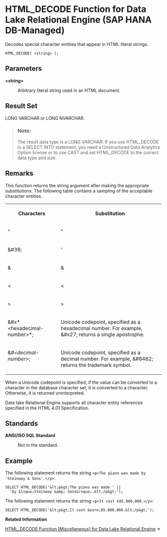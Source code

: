 <!-- loio76ddacf92fe949c3a5deee67aae74a46 -->

# HTML\_DECODE Function for Data Lake Relational Engine \(SAP HANA DB-Managed\)

Decodes special character entities that appear in HTML literal strings.



```
HTML_DECODE( <string> );
```



<a name="loio76ddacf92fe949c3a5deee67aae74a46__section_rh2_5ng_trb"/>

## Parameters


<dl>
<dt><b>

*<string\>* 

</b></dt>
<dd>

Arbitrary literal string used in an HTML document.



</dd>
</dl>



<a name="loio76ddacf92fe949c3a5deee67aae74a46__section_qsq_5ng_trb"/>

## Result Set

LONG VARCHAR or LONG NVARCHAR.

> ### Note:  
> The result data type is a LONG VARCHAR. If you use HTML\_DECODE in a SELECT INTO statement, you need a Unstructured Data Analytics Option license or to use CAST and set HTML\_DECODE to the correct data type and size.



<a name="loio76ddacf92fe949c3a5deee67aae74a46__section_xbk_vng_trb"/>

## Remarks

This function returns the string argument after making the appropriate substitutions. The following table contains a sampling of the acceptable character entities.


<table>
<tr>
<th valign="top">

Characters

</th>
<th valign="top">

Substitution

</th>
</tr>
<tr>
<td valign="top">

&quot;

</td>
<td valign="top">

"

</td>
</tr>
<tr>
<td valign="top">

&\#39;

</td>
<td valign="top">

'

</td>
</tr>
<tr>
<td valign="top">

&amp;

</td>
<td valign="top">

&

</td>
</tr>
<tr>
<td valign="top">

&lt;

</td>
<td valign="top">

<

</td>
</tr>
<tr>
<td valign="top">

&gt;

</td>
<td valign="top">

\>

</td>
</tr>
<tr>
<td valign="top">

&\#x*<hexadecimal-number\>*;

</td>
<td valign="top">

Unicode codepoint, specified as a hexadecimal number. For example, &\#x27; returns a single apostrophe.

</td>
</tr>
<tr>
<td valign="top">

&\#*<decimal-number\>*;

</td>
<td valign="top">

Unicode codepoint, specified as a decimal number. For example, &\#8482; returns the trademark symbol.

</td>
</tr>
</table>

When a Unicode codepoint is specified, if the value can be converted to a character in the database character set, it is converted to a character. Otherwise, it is returned uninterpreted.

Data lake Relational Engine supports all character entity references specified in the HTML 4.01 Specification.



<a name="loio76ddacf92fe949c3a5deee67aae74a46__section_nvw_vng_trb"/>

## Standards


<dl>
<dt><b>

ANSI/ISO SQL Standard

</b></dt>
<dd>

Not in the standard.



</dd>
</dl>



## Example

The following statement returns the string `<p>The piano was made by 'Steinway & Sons'.</p>`:

```
SELECT HTML_DECODE('&lt;p&gt;The piano was made ' ||
  'by &lsquo;Steinway &amp; Sons&rsquo;.&lt;/p&gt;');
```

The following statement returns the string `<p>It cost €85.000,000.</p>`:

```
SELECT HTML_DECODE('&lt;p&gt;It cost &euro;85.000,000.&lt;/p&gt;');
```

**Related Information**  


[HTML_DECODE Function \[Miscellaneous\] for Data Lake Relational Engine](https://help.sap.com/viewer/19b3964099384f178ad08f2d348232a9/2024_1_QRC/en-US/81f8bbdd6ce21014a76ca7e38126b096.html "Decodes special character entities that appear in HTML literal strings.") :arrow_upper_right:

